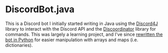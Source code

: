 # DiscordBot.java
This is a Discord bot I initially started writing in Java using the [Discord4J](https://github.com/nerd/Discord4J) library to interact with the Discord API and the [Discoordinator](https://github.com/alphahelix00/Discordinator) library for commands. This was largely a learning project, and I've since [rewritten the bot in Python](https://github.com/davidsluo/DiscordBot.py) for easier manipulation with arrays and maps (i.e. dictionaries).
